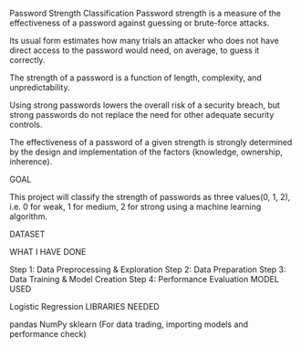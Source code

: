 Password Strength Classification
Password strength is a measure of the effectiveness of a password against guessing or brute-force attacks.

Its usual form estimates how many trials an attacker who does not have direct access to the password would need, on average, to guess it correctly.

The strength of a password is a function of length, complexity, and unpredictability.

Using strong passwords lowers the overall risk of a security breach, but strong passwords do not replace the need for other adequate security controls.

The effectiveness of a password of a given strength is strongly determined by the design and implementation of the factors (knowledge, ownership, inherence).

GOAL

This project will classify the strength of passwords as three values(0, 1, 2), i.e. 0 for weak, 1 for medium, 2 for strong using a machine learning algorithm.

DATASET


WHAT I HAVE DONE

Step 1: Data Preprocessing & Exploration
Step 2: Data Preparation
Step 3: Data Training & Model Creation
Step 4: Performance Evaluation
MODEL USED

Logistic Regression
LIBRARIES NEEDED

pandas
NumPy
sklearn (For data trading, importing models and performance check)
